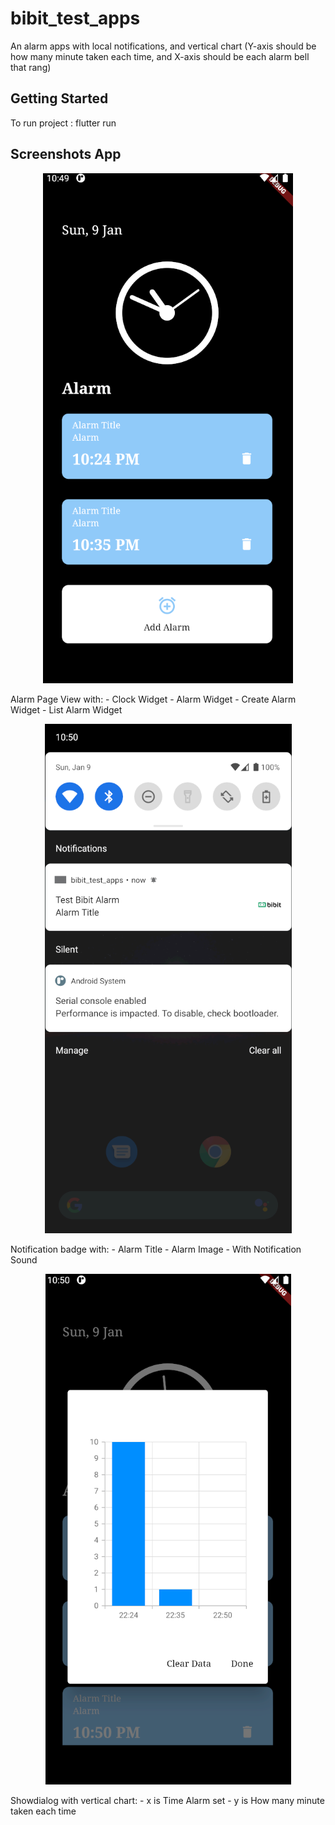 # bibit_test_apps

An alarm apps with local notifications, and vertical chart (Y-axis should be how many minute taken each time, and X-axis should be each alarm bell that rang)

## Getting Started
To run project : 
flutter run

## Screenshots App
<p align="center">
  <img src="image_one.PNG" alt="flutter alarm clock app" title="Screenshot One">
</p>
Alarm Page View with:
    - Clock Widget
    - Alarm Widget
    - Create Alarm Widget
    - List Alarm Widget


<p align="center">
  <img src="image_two.PNG" alt="flutter alarm clock app" title="Screenshot Two">
</p>
Notification badge with:
    - Alarm Title
    - Alarm Image
    - With Notification Sound


<p align="center">
  <img src="image_trhee.PNG" alt="flutter alarm clock app" title="Screenshot Three">
</p>
Showdialog with vertical chart:
    - x is Time Alarm set
    - y is How many minute taken each time



